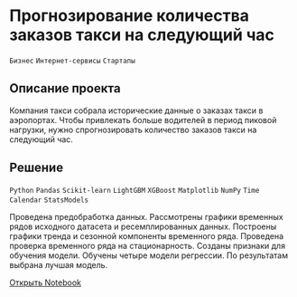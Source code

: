 # Прогнозирование количества заказов такси на следующий час

`Бизнес` `Интернет-сервисы` `Стартапы`

## Описание проекта

Компания такси собрала исторические данные о заказах такси в аэропортах. Чтобы привлекать больше водителей в период пиковой нагрузки, нужно спрогнозировать количество заказов такси на следующий час. 

## Решение

`Python` `Pandas` `Scikit-learn` `LightGBM` `XGBoost` `Matplotlib` `NumPy` `Time` `Calendar` `StatsModels`

Проведена предобработка данных. Рассмотрены графики временных рядов исходного датасета и ресемплированных данных. Построены графики тренда и сезонной компоненты временного ряда. Проведена проверка временного ряда на стационарность. Созданы признаки для обучения модели. Обучены четыре модели регрессии. По результатам выбрана лучшая модель.

[Открыть Notebook](https://duckduckgo.com)


```python

```
